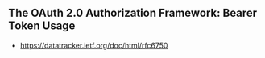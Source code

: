 ## The OAuth 2.0 Authorization Framework: Bearer Token Usage
- https://datatracker.ietf.org/doc/html/rfc6750